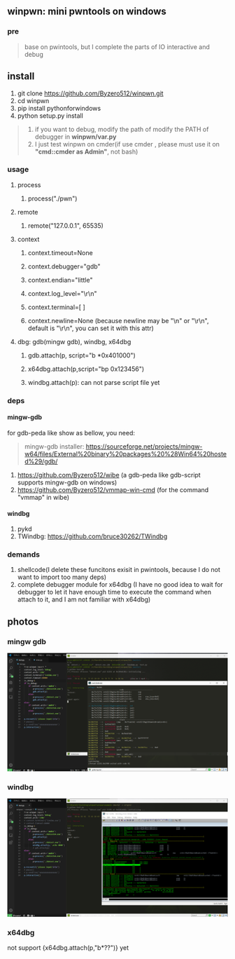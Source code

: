## winpwn: mini pwntools on windows

### pre

> base on pwintools, but I complete the parts of IO interactive and debug

## install

1. git clone  https://github.com/Byzero512/winpwn.git
1. cd winpwn
1. pip install pythonforwindows
1. python setup.py install

> 1. if you want to debug, modify the path of modify the PATH of debugger in <b>winpwn/var.py</b>
> 2. I just test winpwn on cmder(if use cmder , please must use it on <b>"cmd::cmder as Admin"</b>, not bash)


### usage

1. process

   1. process\("./pwn"\)
1. remote

   1. remote\("127.0.0.1", 65535\)
1. context

   1. context\.timeout=None

   1. context\.debugger="gdb"

   1. context\.endian="little"

   1. context\.log\_level="\r\n"

   1. context\.terminal=\[ ]

   1. context\.newline=None \(because newline may be "\\n" or "\\r\\n", default is "\\r\\n", you can set it with this attr\)
1. dbg: gdb\(mingw gdb\), windbg, x64dbg

   1. gdb\.attach\(p, script="b \*0x401000"\)

   1. x64dbg\.attach\(p\,script="bp 0x123456")

   1. windbg\.attach\(p\): can not parse script file yet



### deps

#### mingw-gdb
for gdb-peda like show  as bellow, you need:
> mingw-gdb installer: https://sourceforge.net/projects/mingw-w64/files/External%20binary%20packages%20%28Win64%20hosted%29/gdb/

1. https://github.com/Byzero512/wibe (a gdb-peda like gdb-script supports mingw-gdb on windows)
2. https://github.com/Byzero512/vmmap-win-cmd (for the command "vmmap" in wibe)

#### windbg
1. pykd
2. TWindbg: https://github.com/bruce30262/TWindbg


### demands
1. shellcode(I delete these funcitons exisit in pwintools, because I do not want to import too many deps)
2. complete debugger module for x64dbg (I have no good idea to wait for debugger to let it have enough time to execute the command when attach to it, and I am not familiar with x64dbg) 

## photos

### mingw gdb

![gdb](./img/winpwn1.png)

### windbg

![windbg](./img/winpwn2.png)

### x64dbg
not support {x64dbg.attach(p,"b*??")} yet
